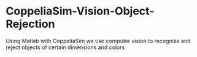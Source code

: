 # CoppeliaSim-Vision-Object-Rejection
Using Matlab with CoppeliaSim we use computer vision to recognize and reject objects of certain dimensions and colors
